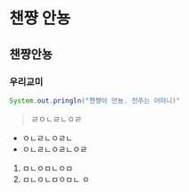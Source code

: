# 챈쨩 안뇽

## 챈쨩안뇽

### 우리교미

```java
System.out.pringln("챈쨩아 안뇽. 전주는 어떠니)"
```

> ㄹㅇㄴㄹㄴㅇㄹ

- ㅇㄴㄹㄴㅇㄹㄴ
- ㅇㄴㄹㄴㅇㄹㄴㅇㄹ

1. ㅁㄴㅇㅁㄴㅇㅁ
2. ㅁㄴㅇㄴㅁㅇㅁㄴ ㅇ
